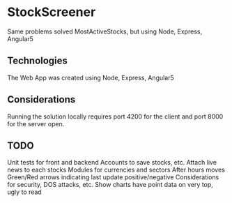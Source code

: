 # StockScreener
Same problems solved MostActiveStocks, but using Node, Express, Angular5

## Technologies
The Web App was created using Node, Express, Angular5

## Considerations
Running the solution locally requires port 4200 for the client and port 8000 for the server open.

## TODO
Unit tests for front and backend
Accounts to save stocks, etc.
Attach live news to each stocks
Modules for currencies and sectors
After hours moves
Green/Red arrows indicating last update positive/negative
Considerations for security, DOS attacks, etc.
Show charts have point data on very top, ugly to read
